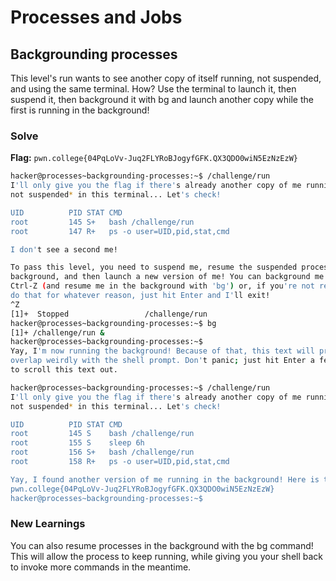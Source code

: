 # Processes and Jobs

## Backgrounding processes
This level's run wants to see another copy of itself running, not suspended, and using the same terminal. How? Use the terminal to launch it, then suspend it, then background it with bg and launch another copy while the first is running in the background!

### Solve
**Flag:** `pwn.college{04PqLoVv-Juq2FLYRoBJogyfGFK.QX3QDO0wiN5EzNzEzW}`

```bash
hacker@processes~backgrounding-processes:~$ /challenge/run
I'll only give you the flag if there's already another copy of me running *and 
not suspended* in this terminal... Let's check!

UID          PID STAT CMD
root         145 S+   bash /challenge/run
root         147 R+   ps -o user=UID,pid,stat,cmd

I don't see a second me!

To pass this level, you need to suspend me, resume the suspended process in the 
background, and then launch a new version of me! You can background me with 
Ctrl-Z (and resume me in the background with 'bg') or, if you're not ready to 
do that for whatever reason, just hit Enter and I'll exit!
^Z
[1]+  Stopped                 /challenge/run
hacker@processes~backgrounding-processes:~$ bg
[1]+ /challenge/run &
hacker@processes~backgrounding-processes:~$ 
Yay, I'm now running the background! Because of that, this text will probably 
overlap weirdly with the shell prompt. Don't panic; just hit Enter a few times 
to scroll this text out.

hacker@processes~backgrounding-processes:~$ /challenge/run
I'll only give you the flag if there's already another copy of me running *and 
not suspended* in this terminal... Let's check!

UID          PID STAT CMD
root         145 S    bash /challenge/run
root         155 S    sleep 6h
root         156 S+   bash /challenge/run
root         158 R+   ps -o user=UID,pid,stat,cmd

Yay, I found another version of me running in the background! Here is the flag:
pwn.college{04PqLoVv-Juq2FLYRoBJogyfGFK.QX3QDO0wiN5EzNzEzW}
hacker@processes~backgrounding-processes:~$ 
```
### New Learnings
You can also resume processes in the background with the bg command! This will allow the process to keep running, while giving you your shell back to invoke more commands in the meantime.
